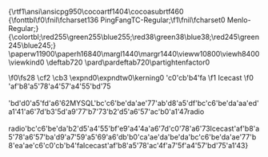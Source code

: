 {\rtf1\ansi\ansicpg950\cocoartf1404\cocoasubrtf460
{\fonttbl\f0\fnil\fcharset136 PingFangTC-Regular;\f1\fnil\fcharset0 Menlo-Regular;}
{\colortbl;\red255\green255\blue255;\red38\green38\blue38;\red245\green245\blue245;}
\paperw11900\paperh16840\margl1440\margr1440\vieww10800\viewh8400\viewkind0
\deftab720
\pard\pardeftab720\partightenfactor0

\f0\fs28 \cf2 \cb3 \expnd0\expndtw0\kerning0
\'c0\'cb\'b4\'fa
\f1 Icecast
\f0 \'af\'b8\'a5\'78\'a4\'57\'a4\'55\'bd\'75\
\
\'bd\'d0\'a5\'fd\'a6\'62MYSQL\'bc\'c6\'be\'da\'ae\'77\'ab\'d8\'a5\'df\'bc\'c6\'be\'da\'aa\'ed\'a1\'41\'a6\'7d\'b3\'5d\'a9\'77\'b7\'73\'b2\'d5\'a6\'57\'ac\'b0\'a1\'47radio\
\
radio\'bc\'c6\'be\'da\'b2\'d5\'a4\'55\'bf\'e9\'a4\'4a\'a6\'7d\'c0\'78\'a6\'73Icecast\'af\'b8\'a5\'78\'a6\'57\'ba\'d9\'a7\'59\'a5\'69\'a6\'db\'b0\'ca\'ae\'da\'be\'da\'bc\'c6\'be\'da\'ae\'77\'b8\'ea\'ae\'c6\'c0\'cb\'b4\'faIcecast\'af\'b8\'a5\'78\'ac\'4f\'a7\'5f\'a4\'57\'bd\'75\'a1\'43}